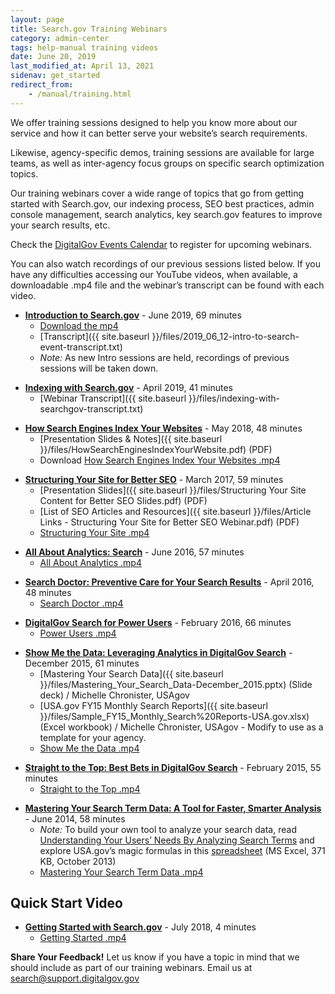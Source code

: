 ```yaml
---
layout: page
title: Search.gov Training Webinars
category: admin-center
tags: help-manual training videos
date: June 20, 2019
last_modified_at: April 13, 2021
sidenav: get_started
redirect_from:
    - /manual/training.html
---
```


We offer training sessions designed to help you know more about our service and how it can better serve your website’s search requirements. 

Likewise, agency-specific demos, training sessions are available for large teams, as well as inter-agency focus groups on specific search optimization topics.

Our training webinars cover a wide range of topics that go from getting started with Search.gov, our indexing process, SEO best practices, admin console management, search analytics, key search.gov features to improve your search results, etc.

Check the [DigitalGov Events Calendar](https://www.digital.gov/events/) to register for upcoming webinars.

You can also watch recordings of our previous sessions listed below. If you have any difficulties accessing our YouTube videos, when available, a downloadable .mp4 file and the webinar’s transcript can be found with each video.<a name="intro-to-search-gov"></a>

* **[Introduction to Search.gov](https://youtu.be/niT9kU6AfP8)** - June 2019, 69 minutes
  * [Download the mp4](https://d3qcdigd1fhos0.cloudfront.net/media/2019_06_12-intro-to-search.mp4)
  * [Transcript]({{ site.baseurl }}/files/2019_06_12-intro-to-search-event-transcript.txt)
  * *Note:* As new Intro sessions are held, recordings of previous sessions will be taken down.

<a name="indexing-with-searchgov"></a>
* **[Indexing with Search.gov](https://youtu.be/zxyJVrxWVmg)** - April 2019, 41 minutes
  * [Webinar Transcript]({{ site.baseurl }}/files/indexing-with-searchgov-transcript.txt)

<a name="how-engines-index"></a>
* **[How Search Engines Index Your Websites](https://youtu.be/THhe3Z7XSxg)** - May 2018, 48 minutes
  * [Presentation Slides & Notes]({{ site.baseurl }}/files/HowSearchEnginesIndexYourWebsite.pdf) (PDF)
  * Download [How Search Engines Index Your Websites .mp4](https://d3qcdigd1fhos0.cloudfront.net/media/howsearchenginesindex.mp4)

<a name="site-structure-better-seo"></a>
* **[Structuring Your Site for Better SEO](https://youtu.be/2t5JM5slNSA)** - March 2017, 59 minutes
  * [Presentation Slides]({{ site.baseurl }}/files/Structuring Your Site Content for Better SEO Slides.pdf) (PDF)
  * [List of SEO Articles and Resources]({{ site.baseurl }}/files/Article Links - Structuring Your Site for Better SEO Webinar.pdf) (PDF)
  * [Structuring Your Site .mp4](https://d3qcdigd1fhos0.cloudfront.net/media/Structuring+Your+Site+for+Better+SEO_051117.mp4)

<a name="all-about-analytics"></a>
* **[All About Analytics: Search](https://youtu.be/xL6ipNKPW_Y)** - June 2016, 57 minutes
  * [All About Analytics .mp4](https://d3qcdigd1fhos0.cloudfront.net/media/allaboutanalytics.mp4)

<a name="search-doctor"></a>
* **[Search Doctor: Preventive Care for Your Search Results](https://youtu.be/Wr767ENce_4)** - April 2016, 48 minutes
  * [Search Doctor .mp4](https://d3qcdigd1fhos0.cloudfront.net/media/searchdoctor.mp4)

<a name="power-users"></a>
* **[DigitalGov Search for Power Users](https://youtu.be/P47ccZb6Fzc)** - February 2016, 66 minutes
  * [Power Users .mp4](https://d3qcdigd1fhos0.cloudfront.net/media/powerusers.mp4)

<a name="show-me-the-data"></a>
* **[Show Me the Data: Leveraging Analytics in DigitalGov Search](https://youtu.be/zMft4VkYZug)** - December 2015, 61 minutes
  * [Mastering Your Search Data]({{ site.baseurl }}/files/Mastering_Your_Search_Data-December_2015.pptx) (Slide deck) / Michelle Chronister, USAgov
  * [USA.gov FY15 Monthly Search Reports]({{ site.baseurl }}/files/Sample_FY15_Monthly_Search%20Reports-USA.gov.xlsx) (Excel workbook) / Michelle Chronister, USAgov - Modify to use as a template for your agency.
  * [Show Me the Data .mp4](https://d3qcdigd1fhos0.cloudfront.net/media/showmethedata.mp4)

<a name="straight-to-the-top"></a>
* **[Straight to the Top: Best Bets in DigitalGov Search](https://youtu.be/WzQocKYK0t4)** - February 2015, 55 minutes
  * [Straight to the Top .mp4](https://d3qcdigd1fhos0.cloudfront.net/media/bestbets.mp4)

<a name="mastering-your-search-term-data"></a>
* **[Mastering Your Search Term Data: A Tool for Faster, Smarter Analysis](https://youtu.be/x2_PhowP-DI)** - June 2014, 58 minutes
  * *Note:* To build your own tool to analyze your search data, read [Understanding Your Users’ Needs By Analyzing Search Terms](https://www.digitalgov.gov/2013/10/24/understanding-your-users-needs-by-analyzing-search-terms/) and explore USA.gov’s magic formulas in this [spreadsheet](https://s3.amazonaws.com/digitalgov/_legacy-img/2013/10/usa.gov-monthly-search-reports-fy13.xlsx) (MS Excel, 371 KB, October 2013)
  * [Mastering Your Search Term Data .mp4](https://d3qcdigd1fhos0.cloudfront.net/media/masteringyoursearchdata.mp4)

## Quick Start Video

<a name="getting-started-with-search-gov"></a>
* **[Getting Started with Search.gov](https://youtu.be/p-y9T23ziEg)** - July 2018, 4 minutes
  * [Getting Started .mp4](https://d3qcdigd1fhos0.cloudfront.net/media/gettingstarted.mp4)

**Share Your Feedback!** Let us know if you have a topic in mind that we should include as part of our training webinars. Email us at search@support.digitalgov.gov

